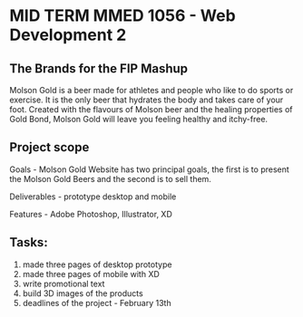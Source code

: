# MID TERM MMED 1056 - Web Development 2
## The Brands for the FIP Mashup

<p>Molson Gold is a beer made for athletes and people who like to do sports or exercise. 
It is the only beer that hydrates the body and takes care of your foot. 
Created with the flavours of Molson beer and the healing properties of Gold Bond, Molson Gold will leave you feeling healthy and itchy-free.</p>

## Project scope

<p>Goals - Molson Gold Website has two principal goals, the first is to present the Molson Gold Beers and the second is to sell them.</p>

<p>Deliverables - prototype desktop and mobile</p>

<p>Features - Adobe Photoshop, Illustrator, XD</p>

## Tasks:
1. made three pages of desktop prototype
2. made three pages of mobile with XD
3. write promotional text
4. build 3D images of the products 
5. deadlines of the project - February 13th